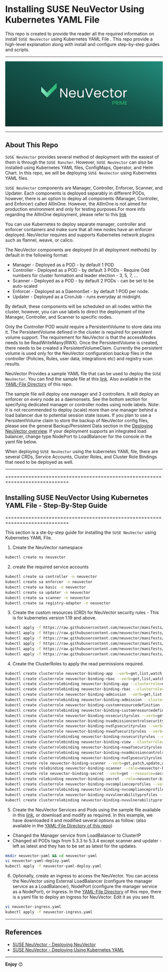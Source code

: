# Installing SUSE NeuVector Using Kubernetes YAML File

This repo is created to provide the reader all the required information on install `SUSE NeuVector` using Kubernetes YAML File . This repo provide a high-level explanation along with install and configure step-by-step guides and scripts.

---

<p align="center">
    <img src="Images/NeuVector-Logo.png">
</p>

---

## About This Repo

`SUSE NeuVector` provides several method of deployment with the easiest of them is through the `SUSE Rancher`. However, `SUSE NeuVector` can also be installed using Kubernetes YAML files, ConfigMaps, Operator, and Helm Chart. In this repo, we will be deploying `SUSE NeuVector` using Kubernetes YAML files.

`SUSE NeuVector` components are Manager, Controller, Enforcer, Scanner, and Updater. Each components is deployed separably in different PODs, however, there is an option to deploy all components (Manager, Controller, and Enforcer) called AllInOne. However, the AllInOne is not aimed for production environment and only for testing purposes.For more info regarding the AllInOne deployment, please refer to this [link](https://open-docs.neuvector.com/special)

You can use Kubernetes to deploy separate manager, controller and enforcer containers and make sure that all new nodes have an enforcer deployed. NeuVector requires and supports Kubernetes network plugins such as flannel, weave, or calico.

The NeuVector components are deployed (in all deployment methods) by default in the following format:
- Manager - Deployed as a POD - by default 1 POD
- Controller - Deployed as a POD - by default 3 PODs - Require Odd numbers for cluster formation and leader election - 3, 5, 7, ...
- Scanner - Deployed as a POD - by default 2 PODs - can be set to be auto-scaled
- Enforcer - Deployed as a DaemonSet - by default 1 POD per node.
- Updater - Deployed as a CronJob - runs everyday at midnight.

By default, these components will be scheduled on all nodes within the cluster, however, you can use labels to direct the deployment of the Manager, Controller, and Scanner to specific nodes.

Only the Controller POD would require a PersistentVolume to store data into it. The PersistentVolume defined in the cluster is required for persistent volume support. The requirement for NeuVector is that the accessModes needs to be ReadWriteMany(RWX). Once the PersistentVolume is created, there needs to be created a PersistentVolumeClaim. Currently the persistent volume is used only for the NeuVector configuration backup files in the controller (Policies, Rules, user data, integrations etc) and registry scan results.

NeuVector Provides a sample YAML file that can be used to deploy the `SUSE NeuVector`. You can find the sample file at this [link](https://raw.githubusercontent.com/neuvector/manifests/main/kubernetes/5.3.0/neuvector-k8s.yaml). Also available in the [YAML-File Directory](/1-Install/NeuVector/2-Install-Neuvector-With-Kubernetes-Yaml/YAML-Files/NeuVector-Kubernetes-Sample.yaml) of this repo.

The sample file will deploy one manager and 3 controllers. It will deploy an enforcer on every node as a daemonsets. See the bottom section for specifying dedicated manager or controller nodes using node labels. Note: It is not recommended to deploy (scale) more than one manager behind a load balancer due to potential session state issues. If you plan to use a PersistentVolume claim to store the backup of NeuVector config files, please see the general Backup/Persistent Data section in the [Deploying NeuVector overview](https://open-docs.neuvector.com/deploying/production/#backups-and-persistent-data). If your deployment supports an integrated load balancer, change type NodePort to LoadBalancer for the console in the yaml file below.

When deploying `SUSE NeuVector` using the kubernetes YAML file, there are several CRDs, Service Accounts, Cluster Roles, and Cluster Role Bindings that need to be deployed as well.

---

============================================================================

## Installing SUSE NeuVector Using Kubernetes YAML File - Step-By-Step Guide

============================================================================

This section is a ste-by-step guide for installing the `SUSE NeuVector` using Kubernetes YAML File.

1. Create the NeuVector namespace
```bash
kubectl create ns neuvector
```

2. create the required service accounts
```bash
kubectl create sa controller -n neuvector
kubectl create sa enforcer -n neuvector
kubectl create sa basic -n neuvector
kubectl create sa updater -n neuvector
kubectl create sa scanner -n neuvector
kubectl create sa registry-adapter -n neuvector
```

3. Create the custom resources (CRD) for NeuVector security rules - This is for kubernetes version 1.19 and above.
```bash
kubectl apply -f https://raw.githubusercontent.com/neuvector/manifests/main/kubernetes/5.3.0/crd-k8s-1.19.yaml
kubectl apply -f https://raw.githubusercontent.com/neuvector/manifests/main/kubernetes/5.3.0/waf-crd-k8s-1.19.yaml
kubectl apply -f https://raw.githubusercontent.com/neuvector/manifests/main/kubernetes/5.3.0/dlp-crd-k8s-1.19.yaml
kubectl apply -f https://raw.githubusercontent.com/neuvector/manifests/main/kubernetes/5.3.0/com-crd-k8s-1.19.yaml
kubectl apply -f https://raw.githubusercontent.com/neuvector/manifests/main/kubernetes/5.3.0/vul-crd-k8s-1.19.yaml
kubectl apply -f https://raw.githubusercontent.com/neuvector/manifests/main/kubernetes/5.3.0/admission-crd-k8s-1.19.yaml
```

4. Create the ClusterRoles to apply the read permissions required.
```bash
kubectl create clusterrole neuvector-binding-app --verb=get,list,watch,update --resource=nodes,pods,services,namespaces
kubectl create clusterrole neuvector-binding-rbac --verb=get,list,watch --resource=rolebindings.rbac.authorization.k8s.io,roles.rbac.authorization.k8s.io,clusterrolebindings.rbac.authorization.k8s.io,clusterroles.rbac.authorization.k8s.io
kubectl create clusterrolebinding neuvector-binding-app --clusterrole=neuvector-binding-app --serviceaccount=neuvector:controller
kubectl create clusterrolebinding neuvector-binding-rbac --clusterrole=neuvector-binding-rbac --serviceaccount=neuvector:controller
kubectl create clusterrole neuvector-binding-admission --verb=get,list,watch,create,update,delete --resource=validatingwebhookconfigurations,mutatingwebhookconfigurations
kubectl create clusterrolebinding neuvector-binding-admission --clusterrole=neuvector-binding-admission --serviceaccount=neuvector:controller
kubectl create clusterrole neuvector-binding-customresourcedefinition --verb=watch,create,get,update --resource=customresourcedefinitions
kubectl create clusterrolebinding neuvector-binding-customresourcedefinition --clusterrole=neuvector-binding-customresourcedefinition --serviceaccount=neuvector:controller
kubectl create clusterrole neuvector-binding-nvsecurityrules --verb=get,list,delete --resource=nvsecurityrules,nvclustersecurityrules
kubectl create clusterrole neuvector-binding-nvadmissioncontrolsecurityrules --verb=get,list,delete --resource=nvadmissioncontrolsecurityrules
kubectl create clusterrole neuvector-binding-nvdlpsecurityrules --verb=get,list,delete --resource=nvdlpsecurityrules
kubectl create clusterrole neuvector-binding-nvwafsecurityrules --verb=get,list,delete --resource=nvwafsecurityrules
kubectl create clusterrolebinding neuvector-binding-nvsecurityrules --clusterrole=neuvector-binding-nvsecurityrules --serviceaccount=neuvector:controller
kubectl create clusterrolebinding neuvector-binding-view --clusterrole=view --serviceaccount=neuvector:controller
kubectl create clusterrolebinding neuvector-binding-nvwafsecurityrules --clusterrole=neuvector-binding-nvwafsecurityrules --serviceaccount=neuvector:controller
kubectl create clusterrolebinding neuvector-binding-nvadmissioncontrolsecurityrules --clusterrole=neuvector-binding-nvadmissioncontrolsecurityrules --serviceaccount=neuvector:controller
kubectl create clusterrolebinding neuvector-binding-nvdlpsecurityrules --clusterrole=neuvector-binding-nvdlpsecurityrules --serviceaccount=neuvector:controller
kubectl create role neuvector-binding-scanner --verb=get,patch,update,watch --resource=deployments -n neuvector
kubectl create rolebinding neuvector-binding-scanner --role=neuvector-binding-scanner --serviceaccount=neuvector:updater --serviceaccount=neuvector:controller -n neuvector
kubectl create role neuvector-binding-secret --verb=get --resource=secrets -n neuvector
kubectl create rolebinding neuvector-binding-secret --role=neuvector-binding-secret --serviceaccount=neuvector:controller -n neuvector
kubectl create clusterrole neuvector-binding-nvcomplianceprofiles --verb=get,list,delete --resource=nvcomplianceprofiles
kubectl create clusterrolebinding neuvector-binding-nvcomplianceprofiles --clusterrole=neuvector-binding-nvcomplianceprofiles --serviceaccount=neuvector:controller
kubectl create clusterrole neuvector-binding-nvvulnerabilityprofiles --verb=get,list,delete --resource=nvvulnerabilityprofiles
kubectl create clusterrolebinding neuvector-binding-nvvulnerabilityprofiles --clusterrole=neuvector-binding-nvvulnerabilityprofiles --serviceaccount=neuvector:controller
```

5. Create the NeuVector Services and Pods using the sample file available in this [link](https://raw.githubusercontent.com/neuvector/manifests/main/kubernetes/5.3.0/neuvector-k8s.yaml), or download and modify as required. In this example, we have downloaded it and modified several options as follow: (also available in the [YAML-File Directory of this repo](/1-Install/NeuVector/2-Install-Neuvector-With-Kubernetes-Yaml/YAML-Files/NueVector-Yaml-File.yaml))
- Changed the Manager service from LoadBalancer to ClusterIP
- Changed all PODs tags from 5.3.3 to 5.3.4 except scanner and updater - left as latest and they has to be set as latest for the updates.
```bash
mkdir neuvector-yaml && cd neuvector-yaml
vi neuvector-yaml-deploy.yaml
kubectl apply -f neuvector-yaml-deploy.yaml
```

6. Optionally, create an ingress to access the NeuVector. You can access the NeuVector using External LoadBalancer (configure the manager service as a LoadBalancer), NodePort (configure the manager service as a NodePort), or Ingress. In the [YAML-File Directory](/1-Install/NeuVector/2-Install-Neuvector-With-Kubernetes-Yaml/YAML-Files/NeuVector-Ingress.yaml) of this repo, there is a yaml file to deploy an ingress for NeuVector. Edit it as you see fit.
```bash
vi neuvector-ingress.yaml
kubectl apply -f neuvector-ingress.yaml
```

---

## References

- [SUSE NeuVector - Deploying NeuVector](https://open-docs.neuvector.com/deploying/production/#backups-and-persistent-data)
- [SUSE NeuVector - Deploying Using Kubernetes YAML](https://open-docs.neuvector.com/deploying/kubernetes)

---

**Enjoy** :blush:

